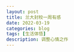 ```yaml
---
layout: post
title: 兰大封校一周有感
date: 2022-03-19
categories: blog
tags: [生活体悟]
description: 调整心情之作
---
```

